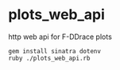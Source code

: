 # plots_web_api
http web api for F-DDrace plots

```
gem install sinatra dotenv
ruby ./plots_web_api.rb
```
